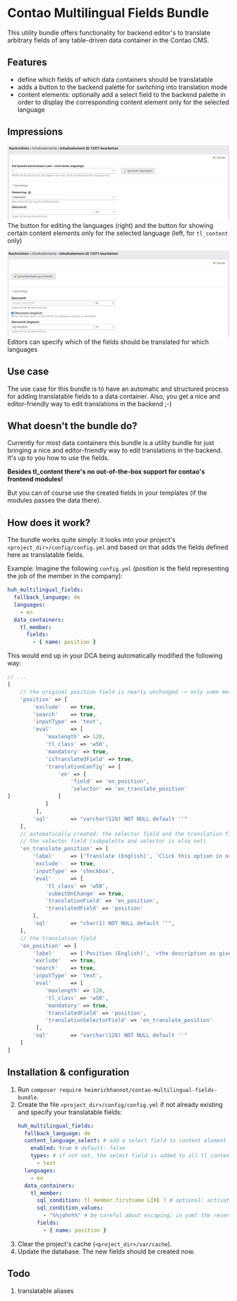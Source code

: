 # Contao Multilingual Fields Bundle

This utility bundle offers functionality for backend editor's to translate arbitrary fields of any table-driven data
container in the Contao CMS.

## Features

- define which fields of which data containers should be translatable
- adds a button to the backend palette for switching into translation mode
- content elements: optionally add a select field to the backend palette in order to display the corresponding content
  element only for the selected language

## Impressions

![Edit languages button](docs/img/edit-languages-button.png)
The button for editing the languages (right) and the button for showing certain content elements only for the selected
language (left, for `tl_content` only)

![Edit languages](docs/img/edit-languages.png)
Editors can specify which of the fields should be translated for which languages

## Use case

The use case for this bundle is to have an automatic and structured process for adding translatable fields to a data
container. Also, you get a nice and editor-friendly way to edit translations in the backend ;-)

## What doesn't the bundle do?

Currently for most data containers this bundle is a utility bundle for just bringing a nice and editor-friendly way to edit translations in the backend.
It's up to you how to use the fields.

**Besides tl_content there's no out-of-the-box support for contao's frontend modules!**

But you can of course use the created fields in your templates (if the modules passes the data there).

## How does it work?

The bundle works quite simply: it looks into your project's `<project_dir>/config/config.yml` and based on that adds the
fields defined here as translatable fields.

Example: Imagine the following `config.yml` (position is the field representing the job of the member in the company):

```yaml
huh_multilingual_fields:
  fallback_language: de
  languages:
    - en
  data_containers:
    tl_member:
      fields:
        - { name: position }
```

This would end up in your DCA being automatically modified the following way:

```php
// ...
[
    // the original position field is nearly unchanged -> only some meta field links are set in eval
    'position' => [
        'exclude'   => true,
        'search'    => true,
        'inputType' => 'text',
        'eval'      => [
            'maxlength' => 128,
            'tl_class' => 'w50',
            'mandatory' => true,
            'isTranslatedField' => true,
            'translationConfig' => [
                'en' => [
                    'field' => 'en_position',
                    'selector' => 'en_translate_position'
]               ]
            ]
         ],
        'sql'       => "varchar(128) NOT NULL default ''"
    ],
    // automatically created: the selector field and the translation field
    // the selector field (subpalette and selector is also set)
    'en_translate_position' => [
        'label'     => ['Translate (English)', 'Click this option in order to translate the field for the given language.'],
        'exclude'   => true,
        'inputType' => 'checkbox',
        'eval'      => [
            'tl_class' => 'w50',
            'submitOnChange' => true,
            'translationField' => 'en_position',
            'translatedField' => 'position'
        ],
        'sql'       => "char(1) NOT NULL default ''",
    ],
    // the translation field
    'en_position' => [
        'label'     => ['Position (English)', '<the description as given>'], // generated automatically out of the label of the "position" field
        'exclude'   => true,
        'search'    => true,
        'inputType' => 'text',
        'eval'      => [
            'maxlength' => 128,
            'tl_class' => 'w50',
            'mandatory' => true,
            'translatedField' => 'position',
            'translationSelectorField' => 'en_translate_position'
         ],
        'sql'       => "varchar(128) NOT NULL default ''"
    ]
]
```

## Installation & configuration

1. Run `composer require heimrichhannot/contao-multilingual-fields-bundle`.
1. Create the file `<project_dir>/config/config.yml` if not already existing and specify your translatable fields:
   ```yaml
   huh_multilingual_fields:
     fallback_language: de
     content_language_select: # add a select field to content element palettes for displaying elements only for the specified language
       enabled: true # default: false
       types: # if not set, the select field is added to all tl_content types
         - text
     languages:
       - en
     data_containers:
       tl_member:
         sql_condition: tl_member.firstname LIKE ? # optional; activate the functionality only for some entities
         sql_condition_values:
           - "%%john%%" # be careful about escaping; in yaml the reserved character "%" can't be in first place and need to be be escaped
         fields:
           - { name: position }
   ```
1. Clear the project's cache (`<project_dir>/var/cache`).
1. Update the database. The new fields should be created now.

## Todo

1. translatable aliases

